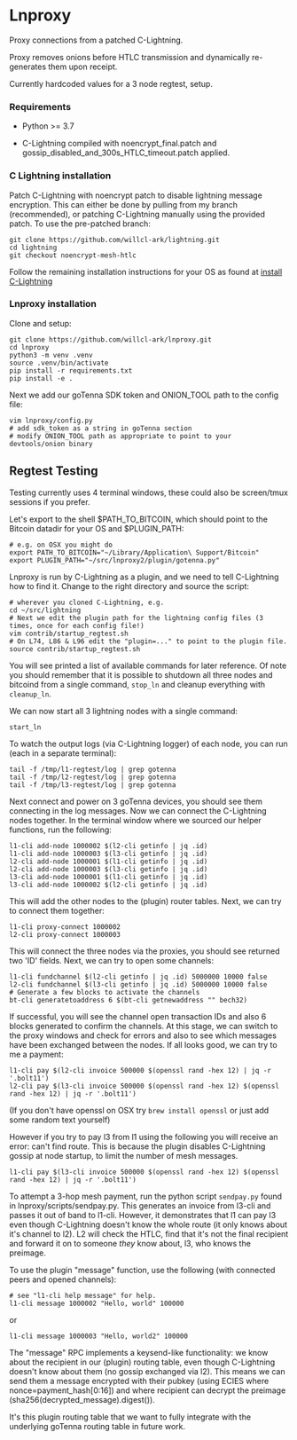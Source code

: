 # Lnproxy

Proxy connections from a patched C-Lightning.

Proxy removes onions before HTLC transmission and dynamically re-generates them upon receipt.

Currently hardcoded values for a 3 node regtest, setup. 

### Requirements

* Python >= 3.7
    
* C-Lightning compiled with noencrypt_final.patch and gossip_disabled_and_300s_HTLC_timeout.patch applied.


### C Lightning installation

Patch C-Lightning with noencrypt patch to disable lightning message encryption. This can either be done by pulling from my branch (recommended), or patching C-Lightning manually using the provided patch. To use the pre-patched branch:

    git clone https://github.com/willcl-ark/lightning.git
    cd lightning
    git checkout noencrypt-mesh-htlc

Follow the remaining installation instructions for your OS as found at [install C-Lightning](https://github.com/willcl-ark/lightning/blob/noencrypt-mesh/doc/INSTALL.md)


### Lnproxy installation

Clone and setup:

    git clone https://github.com/willcl-ark/lnproxy.git
    cd lnproxy
    python3 -m venv .venv
    source .venv/bin/activate
    pip install -r requirements.txt
    pip install -e .
    
Next we add our goTenna SDK token and ONION_TOOL path to the config file:

    vim lnproxy/config.py
    # add sdk_token as a string in goTenna section
    # modify ONION_TOOL path as appropriate to point to your devtools/onion binary
    
    
## Regtest Testing

Testing currently uses 4 terminal windows, these could also be screen/tmux sessions if you prefer.

Let's export to the shell $PATH_TO_BITCOIN, which should point to the Bitcoin datadir for your OS and $PLUGIN_PATH:

    # e.g. on OSX you might do
    export PATH_TO_BITCOIN="~/Library/Application\ Support/Bitcoin"
    export PLUGIN_PATH="~/src/lnproxy2/plugin/gotenna.py"
    
Lnproxy is run by C-Lightning as a plugin, and we need to tell C-Lightning how to find it. Change to the right directory and source the script:

    # wherever you cloned C-Lightning, e.g.
    cd ~/src/lightning
    # Next we edit the plugin path for the lightning config files (3 times, once for each config file!)
    vim contrib/startup_regtest.sh
    # On L74, L86 & L96 edit the "plugin=..." to point to the plugin file.
    source contrib/startup_regtest.sh

You will see printed a list of available commands for later reference. Of note you should remember that it is possible to shutdown all three nodes and bitcoind from a single command, `stop_ln` and cleanup everything with `cleanup_ln`.

We can now start all 3 lightning nodes with a single command:

    start_ln
    
To watch the output logs (via C-Lightning logger) of each node, you can run (each in a separate terminal):

    tail -f /tmp/l1-regtest/log | grep gotenna
    tail -f /tmp/l2-regtest/log | grep gotenna
    tail -f /tmp/l3-regtest/log | grep gotenna
    
Next connect and power on 3 goTenna devices, you should see them connecting in the log messages. Now we can connect the C-Lightning nodes together. In the terminal window where we sourced our helper functions, run the following:

    l1-cli add-node 1000002 $(l2-cli getinfo | jq .id)
    l1-cli add-node 1000003 $(l3-cli getinfo | jq .id)
    l2-cli add-node 1000001 $(l1-cli getinfo | jq .id)
    l2-cli add-node 1000003 $(l3-cli getinfo | jq .id)
    l3-cli add-node 1000001 $(l1-cli getinfo | jq .id)
    l3-cli add-node 1000002 $(l2-cli getinfo | jq .id)

This will add the other nodes to the (plugin) router tables. Next, we can try to connect them together:

    l1-cli proxy-connect 1000002
    l2-cli proxy-connect 1000003

This will connect the three nodes via the proxies, you should see returned two 'ID' fields. Next, we can try to open some channels:

    l1-cli fundchannel $(l2-cli getinfo | jq .id) 5000000 10000 false
    l2-cli fundchannel $(l3-cli getinfo | jq .id) 5000000 10000 false
    # Generate a few blocks to activate the channels
    bt-cli generatetoaddress 6 $(bt-cli getnewaddress "" bech32)
    
If successful, you will see the channel open transaction IDs and also 6 blocks generated to confirm the channels. At this stage, we can switch to the proxy windows and check for errors and also to see which messages have been exchanged between the nodes. If all looks good, we can try to me a payment:

    l1-cli pay $(l2-cli invoice 500000 $(openssl rand -hex 12) | jq -r '.bolt11')
    l2-cli pay $(l3-cli invoice 500000 $(openssl rand -hex 12) $(openssl rand -hex 12) | jq -r '.bolt11')

(If you don't have openssl on OSX try `brew install openssl` or just add some random text yourself)

However if you try to pay l3 from l1 using the following you will receive an error: can't find route. This is because the plugin disables C-Lightning gossip at node startup, to limit the number of mesh messages.

    l1-cli pay $(l3-cli invoice 500000 $(openssl rand -hex 12) $(openssl rand -hex 12) | jq -r '.bolt11')


To attempt a 3-hop mesh payment, run the python script `sendpay.py` found in lnproxy/scripts/sendpay.py.
This generates an invoice from l3-cli and passes it out of band to l1-cli. However, it demonstrates that l1 can pay l3 even though C-Lightning doesn't know the whole route (it only knows about it's channel to l2). L2 will check the HTLC, find that it's not the final recipient and forward it on to someone _they_ know about, l3, who knows the preimage.

To use the plugin "message" function, use the following (with connected peers and opened channels):

    # see "l1-cli help message" for help.
    l1-cli message 1000002 "Hello, world" 100000

or

    l1-cli message 1000003 "Hello, world2" 100000
    
The "message" RPC implements a keysend-like functionality: we know about the recipient in our (plugin) routing table, even though C-Lightning doesn't know about them (no gossip exchanged via l2). This means we can send them a message encrypted with their pubkey (using ECIES where nonce=payment_hash[0:16]) and where recipient can decrypt the preimage (sha256(decrypted_message).digest()).

It's this plugin routing table that we want to fully integrate with the underlying goTenna routing table in future work.